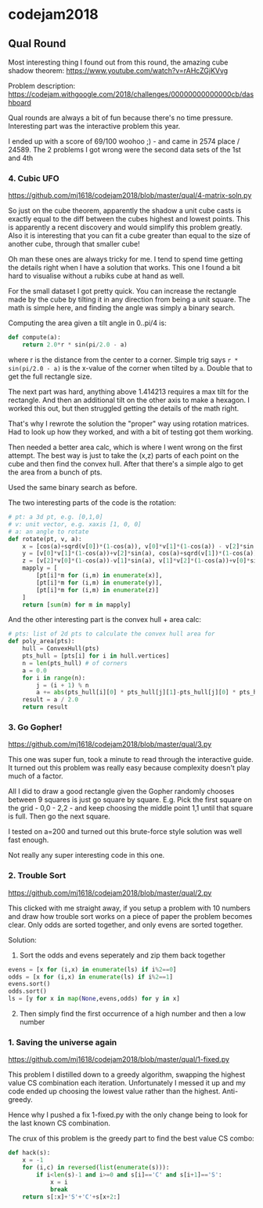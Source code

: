 # codejam2018

## Qual Round

Most interesting thing I found out from this round, the amazing cube shadow theorem: https://www.youtube.com/watch?v=rAHcZGjKVvg

Problem description:
https://codejam.withgoogle.com/2018/challenges/00000000000000cb/dashboard

Qual rounds are always a bit of fun because there's no time pressure. Interesting part was the interactive problem this year.

I ended up with a score of 69/100 woohoo ;) - and came in 2574 place / 24589.
The 2 problems I got wrong were the second data sets of the 1st and 4th

### 4. Cubic UFO
https://github.com/mj1618/codejam2018/blob/master/qual/4-matrix-soln.py

So just on the cube theorem, apparently the shadow a unit cube casts is exactly equal to the diff between the cubes highest and lowest points.
This is apparently a recent discovery and would simplify this problem greatly.
Also it is interesting that you can fit a cube greater than equal to the size of another cube, through that smaller cube!

Oh man these ones are always tricky for me.
I tend to spend time getting the details right when I have a solution that works.
This one I found a bit hard to visualise without a rubiks cube at hand as well.

For the small dataset I got pretty quick.
You can increase the rectangle made by the cube by tilting it in any direction from being a unit square.
The math is simple here, and finding the angle was simply a binary search.

Computing the area given a tilt angle in 0..pi/4 is:
```python
def compute(a):
    return 2.0*r * sin(pi/2.0 - a)
```
where r is the distance from the center to a corner.
Simple trig says `r * sin(pi/2.0 - a)` is the x-value of the corner when tilted by `a`.
Double that to get the full rectangle size.

The next part was hard, anything above 1.414213 requires a max tilt for the rectangle.
And then an additional tilt on the other axis to make a hexagon.
I worked this out, but then struggled getting the details of the math right.

That's why I rewrote the solution the "proper" way using rotation matrices.
Had to look up how they worked, and with a bit of testing got them working.

Then needed a better area calc, which is where I went wrong on the first attempt.
The best way is just to take the (x,z) parts of each point on the cube and then find the convex hull.
After that there's a simple algo to get the area from a bunch of pts.

Used the same binary search as before.

The two interesting parts of the code is the rotation:

```python
# pt: a 3d pt, e.g. [0,1,0]
# v: unit vector, e.g. xaxis [1, 0, 0]
# a: an angle to rotate
def rotate(pt, v, a):
    x = [cos(a)+sqrd(v[0])*(1-cos(a)), v[0]*v[1]*(1-cos(a)) - v[2]*sin(a), v[0]*v[2]*(1-cos(a))+v[1]*sin(a)]
    y = [v[0]*v[1]*(1-cos(a))+v[2]*sin(a), cos(a)+sqrd(v[1])*(1-cos(a)), v[1]*v[2]*(1-cos(a))-v[0]*sin(a)]
    z = [v[2]*v[0]*(1-cos(a))-v[1]*sin(a), v[1]*v[2]*(1-cos(a))+v[0]*sin(a), cos(a)+sqrd(v[2])*(1-cos(a))]
    mapply = [
        [pt[i]*m for (i,m) in enumerate(x)],
        [pt[i]*m for (i,m) in enumerate(y)],
        [pt[i]*m for (i,m) in enumerate(z)]
    ]
    return [sum(m) for m in mapply]
```

And the other interesting part is the convex hull + area calc:
```python
# pts: list of 2d pts to calculate the convex hull area for
def poly_area(pts):
    hull = ConvexHull(pts)
    pts_hull = [pts[i] for i in hull.vertices]
    n = len(pts_hull) # of corners
    a = 0.0
    for i in range(n):
        j = (i + 1) % n
        a += abs(pts_hull[i][0] * pts_hull[j][1]-pts_hull[j][0] * pts_hull[i][1])
    result = a / 2.0
    return result
```

### 3. Go Gopher!
https://github.com/mj1618/codejam2018/blob/master/qual/3.py

This one was super fun, took a minute to read through the interactive guide.
It turned out this problem was really easy because complexity doesn't play much of a factor.

All I did to draw a good rectangle given the Gopher randomly chooses between 9 squares is just go square by square.
E.g. Pick the first square on the grid - 0,0 - 2,2 - and keep choosing the middle point 1,1 until that square is full.
Then go the next square.

I tested on a=200 and turned out this brute-force style solution was well fast enough.

Not really any super interesting code in this one.

### 2. Trouble Sort
https://github.com/mj1618/codejam2018/blob/master/qual/2.py

This clicked with me straight away, if you setup a problem with 10 numbers and draw how trouble sort works on a piece of paper the problem becomes clear.
Only odds are sorted together, and only evens are sorted together.

Solution:
1. Sort the odds and evens seperately and zip them back together
```python
evens = [x for (i,x) in enumerate(ls) if i%2==0]
odds = [x for (i,x) in enumerate(ls) if i%2==1]
evens.sort()
odds.sort()
ls = [y for x in map(None,evens,odds) for y in x]
```
2. Then simply find the first occurrence of a high number and then a low number

### 1. Saving the universe again
https://github.com/mj1618/codejam2018/blob/master/qual/1-fixed.py

This problem I distilled down to a greedy algorithm, swapping the highest value CS combination each iteration.
Unfortunately I messed it up and my code ended up choosing the lowest value rather than the highest.
Anti-greedy.

Hence why I pushed a fix 1-fixed.py with the only change being to look for the last known CS combination.

The crux of this problem is the greedy part to find the best value CS combo:
```python
def hack(s):
    x = -1
    for (i,c) in reversed(list(enumerate(s))):
        if i<len(s)-1 and i>=0 and s[i]=='C' and s[i+1]=='S':
            x = i
            break
    return s[:x]+'S'+'C'+s[x+2:]
```
